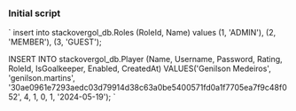### Initial script

`
insert into stackovergol_db.Roles (RoleId, Name) values (1, 'ADMIN'), (2, 'MEMBER'), (3, 'GUEST');

INSERT INTO stackovergol_db.Player
(Name, Username, Password,  Rating, RoleId, IsGoalkeeper, Enabled, CreatedAt)
VALUES('Genilson Medeiros', 'genilson.martins', '30ae0961e7293aedc03d79914d38c63a0be5400571fd0a1f7705ea7f9c48f052', 4, 1, 0, 1, '2024-05-19');
`